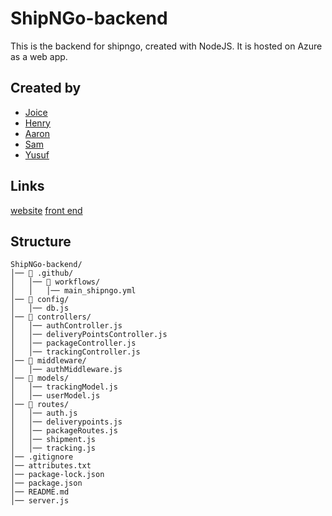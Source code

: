 # ShipNGo-backend
This is the backend for shipngo, created with NodeJS. It is hosted on Azure as a web app.

## Created by
- [Joice](https://github.com/joiceM18)
- [Henry](https://github.com/plobethus)
- [Aaron](https://github.com/Happydragon123)
- [Sam](https://github.com/SamuelAlvarez690)
- [Yusuf](https://github.com/GlowSand)

## Links
[website](https://ship-n-go-frontend.vercel.app)
[front end](https://github.com/plobethus/ShipNGo-frontend/blob/main/README.md)

## Structure
```
ShipNGo-backend/
│── 📂 .github/
│   │── 📂 workflows/
│   │   │── main_shipngo.yml
│── 📂 config/
│   │── db.js
│── 📂 controllers/
│   │── authController.js
│   │── deliveryPointsController.js
│   │── packageController.js
│   │── trackingController.js
│── 📂 middleware/
│   │── authMiddleware.js
│── 📂 models/
│   │── trackingModel.js
│   │── userModel.js
│── 📂 routes/
│   │── auth.js
│   │── deliverypoints.js
│   │── packageRoutes.js
│   │── shipment.js
│   │── tracking.js
│── .gitignore
│── attributes.txt
│── package-lock.json
│── package.json
│── README.md
│── server.js
```
